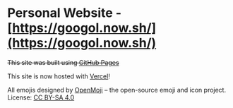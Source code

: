 # Personal Website - [https://googol.now.sh/](https://googol.now.sh/)

~~This site was built using [GitHub Pages](https://pages.github.com/)~~

This site is now hosted with [Vercel](https://vercel.com/)!

All emojis designed by [OpenMoji](https://openmoji.org) – the open-source emoji and icon project. License: [CC BY-SA 4.0](https://creativecommons.org/licenses/by-sa/4.0/#)
